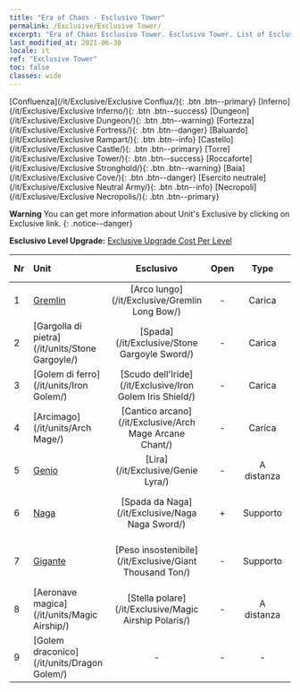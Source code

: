 ```yaml
---
title: "Era of Chaos - Esclusivo Tower"
permalink: /Exclusive/Exclusive Tower/
excerpt: "Era of Chaos Esclusivo Tower. Esclusivo Tower. List of Esclusivo Tower in Era of Chaos"
last_modified_at: 2021-06-30
locale: it
ref: "Exclusive Tower"
toc: false
classes: wide
---
```

 [Confluenza](/it/Exclusive/Exclusive Conflux/){: .btn .btn--primary} [Inferno](/it/Exclusive/Exclusive Inferno/){: .btn .btn--success} [Dungeon](/it/Exclusive/Exclusive Dungeon/){: .btn .btn--warning} [Fortezza](/it/Exclusive/Exclusive Fortress/){: .btn .btn--danger} [Baluardo](/it/Exclusive/Exclusive Rampart/){: .btn .btn--info} [Castello](/it/Exclusive/Exclusive Castle/){: .btn .btn--primary} [Torre](/it/Exclusive/Exclusive Tower/){: .btn .btn--success} [Roccaforte](/it/Exclusive/Exclusive Stronghold/){: .btn .btn--warning} [Baia](/it/Exclusive/Exclusive Cove/){: .btn .btn--danger} [Esercito neutrale](/it/Exclusive/Exclusive Neutral Army/){: .btn .btn--info} [Necropoli](/it/Exclusive/Exclusive Necropolis/){: .btn .btn--primary} 

**Warning** You can get more information about Unit's Exclusive by clicking on Exclusive link. 
{: .notice--danger}

 **Esclusivo Level Upgrade:** [Exclusive Upgrade Cost Per Level](/Exclusive/ExclusiveUpgradeCostPerLevel/)

  | Nr |         Unit        | Esclusivo | Open  |    Type   |  Item to Rank UP      |  Skin   |
  |:---|:--------------------|:-------------:|:-----:|:---------:|:---------------------:|:-------:|
  | 1  | [Gremlin](/it/units/Gremlin/) | [Arco lungo](/it/Exclusive/Gremlin Long Bow/) | - | Carica | [Token Arco lungo](/ItemsIT/con_914/) | - |
  | 2  | [Gargolla di pietra](/it/units/Stone Gargoyle/) | [Spada](/it/Exclusive/Stone Gargoyle Sword/) | - | Carica | [Token della Spada](/ItemsIT/con_912/) | - |
  | 3  | [Golem di ferro](/it/units/Iron Golem/) | [Scudo dell'Iride](/it/Exclusive/Iron Golem Iris Shield/) | - | Carica | [Token Scudo dell'Iride](/ItemsIT/con_913/) | - |
  | 4  | [Arcimago](/it/units/Arch Mage/) | [Cantico arcano](/it/Exclusive/Arch Mage Arcane Chant/) | - | Carica | [Token Cantico arcano](/ItemsIT/con_915/) | - |
  | 5  | [Genio](/it/units/Genie/) | [Lira](/it/Exclusive/Genie Lyra/) | - | A distanza | [Token Lira](/ItemsIT/con_986/) | [Skin speciale Lira](/ItemsIT/con_654/) |
  | 6  | [Naga](/it/units/Naga/) | [Spada da Naga](/it/Exclusive/Naga Naga Sword/) | + | Supporto | [Token Spada delle Naga](/ItemsIT/con_987/) | [Skin speciale Spada delle Naga](/ItemsIT/con_655/) |
  | 7  | [Gigante](/it/units/Giant/) | [Peso insostenibile](/it/Exclusive/Giant Thousand Ton/) | - | Supporto | [Token Peso insostenibile](/ItemsIT/con_988/) | [Skin speciale Peso insostenibile](/ItemsIT/con_656/) |
  | 8  | [Aeronave magica](/it/units/Magic Airship/) | [Stella polare](/it/Exclusive/Magic Airship Polaris/) | - | A distanza | [Token Stella polare](/ItemsIT/con_989/) | [Skin speciale Stella polare](/ItemsIT/con_657/) |
  | 9  | [Golem draconico](/it/units/Dragon Golem/) | - | - | - | none | none |
